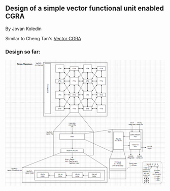## Design of a simple vector functional unit enabled CGRA

By Jovan Koledin  

Similar to Cheng Tan's [Vector CGRA](https://github.com/tancheng/VectorCGRA/tree/352cb9be75ee4fd7294d110ba4d0bf6f855198e6)  

### Design so far:  
![alt text](/draw/arch_20250406.png)
